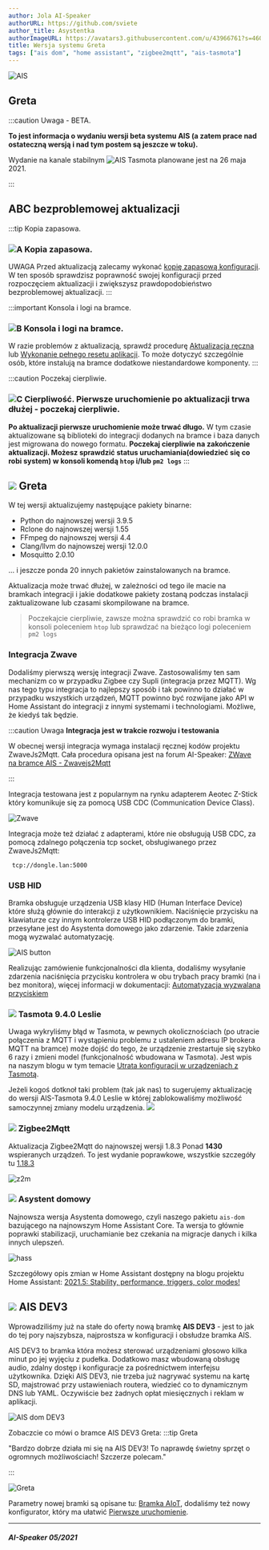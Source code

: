 ```yaml
---
author: Jola AI-Speaker
authorURL: https://github.com/sviete
author_title: Asystentka
authorImageURL: https://avatars3.githubusercontent.com/u/43966761?s=460&v=4
title: Wersja systemu Greta
tags: ["ais dom", "home assistant", "zigbee2mqtt", "ais-tasmota"]
---
```


<div class="IntroAisBlogMenu" >
<div>

![AIS](/img/en/blog/202105/greta.png)

</div>

<h2>Greta</h2>

</div>

:::caution Uwaga - BETA.

 **To jest informacja o wydaniu wersji beta systemu AIS
 (a zatem prace nad ostateczną wersją i nad tym postem są jeszcze w toku).**

Wydanie na kanale stabilnym  ![AIS Tasmota](/img/en/blog/202105/construction_3.png) planowane jest na 26 maja 2021.

:::



<!--truncate-->


## ABC bezproblemowej aktualizacji

:::tip Kopia zapasowa.
### ![A](/img/en/blog/202009/alpha-a-circle.png) Kopia zapasowa.

UWAGA Przed aktualizacją zalecamy wykonać [kopię zapasową konfiguracji](/docs/ais_bramka_configuration_software#kopia-zapasowa-konfiguracji). W ten sposób sprawdzisz poprawność swojej konfiguracji przed rozpoczęciem aktualizacji i zwiększysz prawdopodobieństwo bezproblemowej aktualizacji.
:::

:::important Konsola i logi na bramce.
### ![B](/img/en/blog/202009/alpha-b-circle.png) Konsola i logi na bramce.

W razie problemów z aktualizacją, sprawdź procedurę [Aktualizacja ręczna](/docs/ais_bramka_update_manual) lub [Wykonanie pełnego resetu aplikacji](/docs/ais_bramka_reset_ais_step_by_step).
To może dotyczyć szczególnie osób, które instalują na bramce dodatkowe niestandardowe komponenty.
:::

:::caution Poczekaj cierpliwie.
### ![C](/img/en/blog/202009/alpha-c-circle.png) Cierpliwość. Pierwsze uruchomienie po aktualizacji trwa dłużej - poczekaj cierpliwie.

 **Po aktualizacji pierwsze uruchomienie może trwać długo.**
 W tym czasie aktualizowane są biblioteki do integracji dodanych na bramce i baza danych jest migrowana do nowego formatu.
 **Poczekaj cierpliwie na zakończenie aktualizacji.
 Możesz sprawdzić status uruchamiania(dowiedzieć się co robi system) w konsoli komendą ``htop`` i/lub ``pm2 logs``**
:::



## ![](/img/en/blog/202105/greta.png) Greta


W tej wersji aktualizujemy następujące pakiety binarne:
- Python do najnowszej wersji 3.9.5
- Rclone do najnowszej wersji 1.55
- FFmpeg do najnowszej wersji 4.4
- Clang/llvm do najnowszej wersji 12.0.0
- Mosquitto 2.0.10

... i jeszcze ponda 20 innych pakietów zainstalowanych na bramce.

Aktualizacja może trwać dłużej, w zależności od tego ile macie na bramkach integracji i jakie dodatkowe pakiety zostaną podczas instalacji zaktualizowane lub czasami skompilowane na bramce.

> Poczekajcie cierpliwie, zawsze można sprawdzić co robi bramka w konsoli poleceniem ``htop``
lub sprawdzać na bieżąco logi poleceniem ``pm2 logs``

### Integracja Zwave

Dodaliśmy pierwszą wersję integracji Zwave. Zastosowaliśmy ten sam mechanizm co w przypadku Zigbee czy Supli (integracja przez MQTT). Wg nas tego typu integracja to najlepszy sposób i tak powinno to działać w przypadku wszystkich urządzeń, MQTT powinno być rozwijane jako API w Home Assistant do integracji z innymi systemami i technologiami. Możliwe, że kiedyś tak będzie.

:::caution Uwaga
**Integracja jest w trakcie rozwoju i testowania**

W obecnej wersji integracja wymaga instalacji ręcznej kodów projektu ZwaveJs2Mqtt.
Cała procedura opisana jest na forum AI-Speaker: [ZWave na bramce AIS - Zwavejs2Mqtt](https://ai-speaker.discourse.group/t/zwave-na-bramce-ais-zwavejs2mqtt/1769)

:::

Integracja testowana jest z popularnym na rynku adapterem Aeotec Z-Stick który komunikuje się za pomocą USB CDC (Communication Device Class).

![Zwave](/img/en/frontend/zwave_adapter.jpeg)


Integracja może też działać z adapterami, które nie obsługują USB CDC, za pomocą zdalnego połączenia tcp socket, obsługiwanego przez ZwaveJs2Mqtt:
```
 tcp://dongle.lan:5000
```




### USB HID

Bramka obsługuje urządzenia USB klasy HID (Human Interface Device) które służą głównie do interakcji z użytkownikiem. Naciśnięcie przycisku na klawiaturze czy innym kontrolerze USB HID podłączonym do bramki, przesyłane jest do Asystenta domowego jako zdarzenie. Takie zdarzenia mogą wyzwalać automatyzację.


![AIS button](/img/en/bramka/ais_remote_key_events_0.png)

Realizując zamówienie funkcjonalności dla klienta, dodaliśmy wysyłanie zdarzenia naciśnięcia przycisku kontrolera w obu trybach pracy bramki (na i bez monitora), więcej informacji w dokumentacji: [Automatyzacja wyzwalana przyciskiem](/docs/ais_bramka_key_event_automation)



### ![](/img/en/blog/202104/robot.png) Tasmota 9.4.0 Leslie

Uwaga wykryliśmy błąd w Tasmota, w pewnych okolicznościach (po utracie połączenia z MQTT i wystąpieniu problemu z ustaleniem adresu IP brokera MQTT na bramce) może dojść do tego, że urządzenie zrestartuje się szybko 6 razy i zmieni model (funkcjonalność wbudowana w Tasmota).
Jest wpis na naszym blogu w tym temacie [Utrata konfiguracji w urządzeniach z Tasmotą](https://ai-speaker.discourse.group/t/utrata-konfiguracji-w-urzadzeniach-z-tasmota/1734).

Jeżeli kogoś dotknoł taki problem (tak jak nas) to sugerujemy aktualizację do wersji AIS-Tasmota 9.4.0 Leslie w której zablokowaliśmy możliwość samoczynnej zmiany modelu urządzenia.
![](/img/en/blog/202105/Tasmota.png)


### ![](/img/en/blog/202102/honeybee.png) Zigbee2Mqtt


Aktualizacja Zigbee2Mqtt do najnowszej wersji 1.8.3 Ponad **1430** wspieranych urządzeń.
To jest wydanie poprawkowe, wszystkie szczegóły tu [1.18.3](https://github.com/Koenkk/zigbee2mqtt/releases/tag/1.18.3)

![z2m](/img/en/blog/202103/z2m.png)


### ![](/img/en/blog/202101/hass.png) Asystent domowy

Najnowsza wersja Asystenta domowego, czyli naszego pakietu ``ais-dom`` bazującego na najnowszym Home Assistant Core.
Ta wersja to głównie poprawki stabilizacji, uruchamianie bez czekania na migracje danych i kilka innych ulepszeń.

![hass](/img/en/blog/202105/social.png)

Szczegółowy opis zmian w Home Assistant dostępny na blogu projektu Home Assistant: [2021.5: Stability, performance, triggers, color modes!](https://www.home-assistant.io/blog/2021/05/05/release-20215/)



## ![](/img/en/blog/202105/placard.png) AIS DEV3

Wprowadziliśmy już na stałe do oferty nową bramkę **AIS DEV3** - jest to jak do tej pory najszybsza, najprostsza w konfiguracji i obsłudze bramka AIS.

AIS DEV3 to bramka która możesz sterować urządzeniami głosowo kilka minut po jej wyjęciu z pudełka.
Dodatkowo masz wbudowaną obsługę audio, zdalny dostęp i konfiguracje za pośrednictwem interfejsu użytkownika. Dzięki AIS DEV3, nie trzeba już nagrywać systemu na kartę SD, majstrować przy ustawieniach routera, wiedzieć co to dynamicznym DNS lub YAML. Oczywiście bez żadnych opłat miesięcznych i reklam w aplikacji.

![AIS dom DEV3](/img/en/bramka/ais_dev3_in_box.jpg)


Zobaczcie co mówi o bramce AIS DEV3 Greta:
:::tip Greta

"Bardzo dobrze działa mi się na AIS DEV3! To naprawdę świetny sprzęt o ogromnych możliwościach! Szczerze polecam."

:::

![Greta](/img/en/blog/202105/greta.png)


Parametry nowej bramki są opisane tu: [Bramka AIoT](/docs/ais_bramka_index), dodaliśmy też nowy konfigurator, który ma ułatwić [Pierwsze uruchomienie](/docs/ais_bramka_first_run_the_gate).

-------

##### AI-Speaker 05/2021
